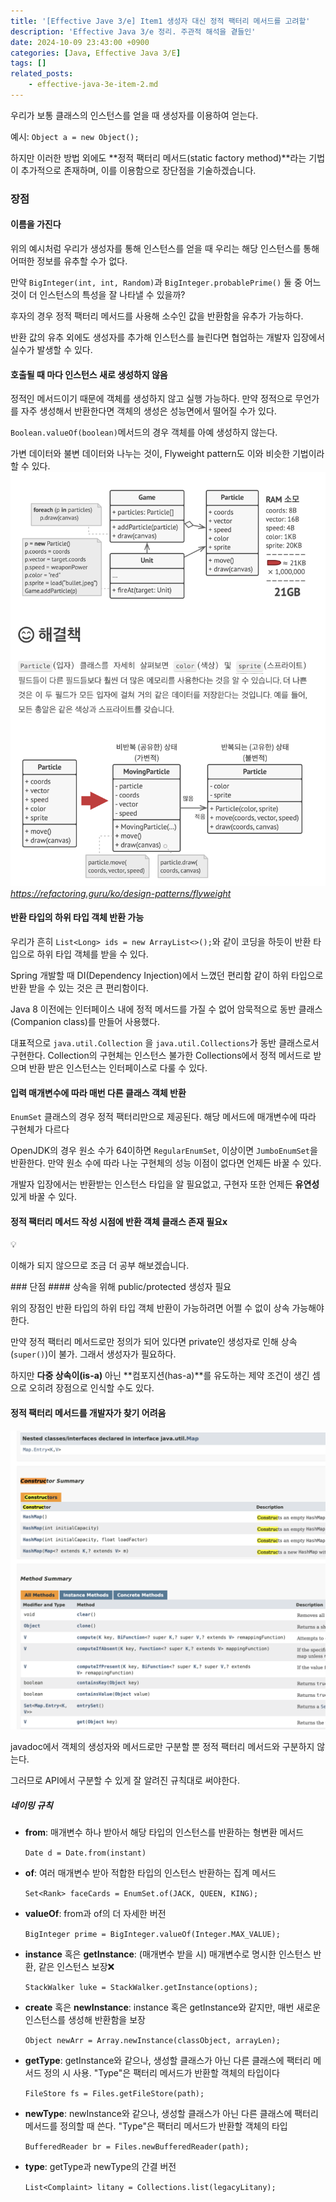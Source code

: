 ```yaml
---
title: '[Effective Jave 3/e] Item1 생성자 대신 정적 팩터리 메서드를 고려할'
description: 'Effective Java 3/e 정리. 주관적 해석을 곁들인'
date: 2024-10-09 23:43:00 +0900
categories: [Java, Effective Java 3/E]
tags: []
related_posts:
    - effective-java-3e-item-2.md
---
```


우리가 보통 클래스의 인스턴스를 얻을 때 생성자를 이용하여 얻는다.

예시: `Object a = new Object();`

하지만 이러한 방법 외에도 **정적 팩터리 메서드(static factory method)**라는 기법이 추가적으로 존재하며,
이를 이용함으로 장단점을 기술하겠습니다.
### 장점
#### 이름을 가진다

위의 예시처럼 우리가 생성자를 통해 인스턴스를 얻을 때 우리는 해당 인스턴스를 통해 어떠한 정보를 유추할 수가 없다.

만약 `BigInteger(int, int, Random)`과 `BigInteger.probablePrime()` 둘 중 어느 것이 더 인스턴스의 특성을 잘 나타낼 수 있을까?

후자의 경우 정적 팩터리 메서드를 사용해 소수인 값을 반환함을 유추가 가능하다.

반환 값의 유추 외에도 생성자를 추가해 인스턴스를 늘린다면 협업하는 개발자 입장에서 실수가 발생할 수 있다.

#### 호출될 때 마다 인스턴스 새로 생성하지 않음

정적인 메서드이기 때문에 객체를 생성하지 않고 실행 가능하다. 만약 정적으로 무언가를 자주 생성해서 반환한다면 객체의 생성은 성능면에서 떨어질 수가 있다.

`Boolean.valueOf(boolean)`메서드의 경우 객체를 아예 생성하지 않는다.

가변 데이터와 불변 데이터와 나누는 것이, Flyweight pattern도 이와 비슷한 기법이라 할 수 있다.
![flyweight-pattern](assets/img/post/2024-10-09-effective-java-3e-item-1/flyweight.png)_https://refactoring.guru/ko/design-patterns/flyweight_


#### 반환 타입의 하위 타입 객체 반환 가능

우리가 흔히 `List<Long> ids = new ArrayList<>();`와 같이 코딩을 하듯이 반환 타입으로 하위 타입 객체를 받을 수 있다.

Spring 개발할 때 DI(Dependency Injection)에서 느꼈던 편리함 같이 하위 타입으로 반환 받을 수 있는 것은 큰 편리함이다.

Java 8 이전에는 인터페이스 내에 정적 메서드를 가질 수 없어 암묵적으로 동반 클래스(Companion class)를 만들어 사용했다.

대표적으로 `java.util.Collection` 을 `java.util.Collections`가 동반 클래스로서 구현한다. Collection의 구현체는 인스턴스 불가한 Collections에서 정적 메서드로 받으며 반환 받은 인스턴스는 인터페이스로 다룰 수 있다.

#### 입력 매개변수에 따라 매번 다른 클래스 객체 반환

`EnumSet` 클래스의 경우 정적 팩터리만으로 제공된다. 해당 메서드에 매개변수에 따라 구현체가 다르다

OpenJDK의 경우 원소 수가 64이하면 `RegularEnumSet`, 이상이면 `JumboEnumSet`을 반환한다.
만약 원소 수에 따라 나눈 구현체의 성능 이점이 없다면 언제든 바꿀 수 있다.

개발자 입장에서는 반환받는 인스턴스 타입을 알 필요없고, 구현자 또한 언제든 **유연성** 있게 바꿀 수 있다.

#### 정적 팩터리 메서드 작성 시점에 반환 객체 클래스 존재 필요x
<!-- 
JDBC의 경우 Connection이 서비스 인터페이스, DriverManager.registerDriver 제공자 등록 API, DriverManager.getConnection 서비스 접근 API, Driver 서비스 제공자 인터페이스 역할을 한다. 이는 각각의 인터페이스에서  -->
<aside>
💡

이해가 되지 않으므로 조금 더 공부 해보겠습니다.

</aside>
### 단점
#### 상속을 위해 public/protected 생성자 필요

위의 장점인 반환 타입의 하위 타입 객체 반환이 가능하려면 어쩔 수 없이 상속 가능해야한다.

만약 정적 팩터리 메서드로만 정의가 되어 있다면 private인 생성자로 인해 상속(`super()`)이 불가. 그래서 생성자가 필요하다.

하지만 **다중 상속이(is-a)** 아닌 **컴포지션(has-a)**를 유도하는 제약 조건이 생긴 셈으로 오히려 장점으로 인식할 수도 있다.
#### 정적 팩터리 메서드를 개발자가 찾기 어려움
![difficult](assets/img/post/2024-10-09-effective-java-3e-item-1/item1-javadoc-find-difficult.png)

javadoc에서 객체의 생성자와 메서드로만 구분할 뿐 정적 팩터리 메서드와 구분하지 않는다.

그러므로 API에서 구분할 수 있게 잘 알려진 규칙대로 써야한다.
##### 네이밍 규칙

- **from**: 매개변수 하나 받아서 해당 타입의 인스턴스를 반환하는 형변환 메서드

    `Date d = Date.from(instant)`
- **of**: 여러 매개변수 받아 적합한 타입의 인스턴스 반환하는 집계 메서드

    `Set<Rank> faceCards = EnumSet.of(JACK, QUEEN, KING);`
- **valueOf**: from과 of의 더 자세한 버전

    `BigInteger prime = BigInteger.valueOf(Integer.MAX_VALUE);`
- **instance** 혹은 **getInstance**: (매개변수 받을 시) 매개변수로 명시한 인스턴스 반환, 같은 인스턴스 보장❌

    `StackWalker luke = StackWalker.getInstance(options);`
- **create** 혹은 **newInstance**: instance 혹은 getInstance와 같지만, 매번 새로운 인스턴스를 생성해 반환함을 보장

    `Object newArr = Array.newInstance(classObject, arrayLen);`
- **getType**: getInstance와 같으나, 생성할 클래스가 아닌 다른 클래스에 팩터리 메서드 정의 시 사용. "Type"은 팩터리 메서드가 반환할 객체의 타입이다

    `FileStore fs = Files.getFileStore(path);`
- **newType**: newInstance와 같으나, 생성할 클래스가 아닌 다른 클래스에 팩터리 메서드를 정의할 때 쓴다. "Type"은 팩터리 메서드가 반환할 객체의 타입

    `BufferedReader br = Files.newBufferedReader(path);`
- **type**: getType과 newType의 간결 버전

    `List<Complaint> litany = Collections.list(legacyLitany);`

